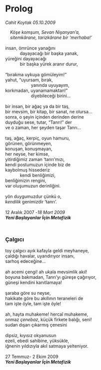 # Prolog

*Cahit Koytak 05.10.2009*

<div class="taraf_structure_2col_1zq">
<div class="margen_n">



 <p><i>    Köşe komşum, Sevan Nişanyan’a, <br/>    sitemkârane, tarizkârane bir ‘merhaba!’</i> <br/><br/>insan, ömrünce yanağını <br/>            dayayacağı bir başka yanak, <br/>yüreğini dayayacağı <br/>            bir başka yürek aranır durur, <br/><br/>“bırakma uykuya gömüleyim!” <br/>yahut, “uyursam, bırak, <br/>                     yanında uyuyayım, <br/>korkmadan, uyanamamaktan!” <br/>                     diyebileceği birini... <br/><br/>bir insan, bir ağaç ya da bir taş, <br/>bir mevsim, bir kitap, bir sanat, ne olursa... <br/>sonra, o şeyin içinden derinden derine <br/>duyduğu sese, tutar, “Tanrı!” der <br/>ve o zaman, her şeyden taşar Tanrı... <br/><br/>taş, ağaç, kerpiç, oyun hamuru, <br/>görünen, görünmeyen, <br/>konuşan, konuşmayan, <br/>her neyse, her kimse, <br/>yitirdiğimiz zaman ‘tanrı’mızı, <br/>kendi postumuzun içinde biz de <br/>kaybolmuş hissederiz <br/>            kendi benliğimizi, <br/>benliğimizin rengini, <br/>var oluşumuzun derinliğini. <br/><br/>yön duygumuzdur çünkü o,<i> <br/>kendilik</i> genimizdir ‘tanrı’.<i></i> <br/><br/>12 Aralık 2007 -<i>18 Mart 2009<b> <br/>Yeni Başlayanlar İçin Metafizik</b></i><i> </i><br/><br/><br/><br/><font size="4"><strong>Çalgıcı</strong></font> <br/><br/>toy çalgıcı ayık kafayla geldi meyhaneye, <br/>çaldığı havalar, uyandırıyor insanı, <br/>sarhoş edeceğine... <br/><br/>ah acemi çengi! ah ukala mevsimlik akıl! <br/>boyuna bakmadan, Tanrı’yı güreşe çağırıyor, <br/>güneşi kendini kanıtlamaya! <br/><br/>şaraba göre su neyse, <br/>hakikate göre bu akıllının teraneleri de <br/>tam işte öyle, tam işte öyle! <br/><br/>ah, hayta muhakeme! hercaî muhakeme, <br/>onmaz <i>çenebaz</i>, küçük firkete balığı, seni! <br/>sudan dışarı çıkarmış çenesini <br/><br/>dipsiz, kıyısız okyanusun <br/>ezeli, ebedi sahibine, yüksükle, <br/>iğnenin yıldızıyla akıl satmaya yelteniyor. <br/><br/>27 Temmuz- 2 Ekim 2009 <br/><b><i>Yeni Başlayanlar İçin Metafizik</i></b></p>
<br/>
<br/>
<br/>



<br/>


<div id="taraf_not">
</div>

</div>


</div>
